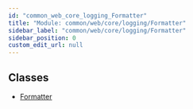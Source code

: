 ```yaml
---
id: "common_web_core_logging_Formatter"
title: "Module: common/web/core/logging/Formatter"
sidebar_label: "common/web/core/logging/Formatter"
sidebar_position: 0
custom_edit_url: null
---
```


## Classes

- [Formatter](../classes/common_web_core_logging_Formatter.Formatter.md)
